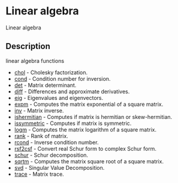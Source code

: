 # Linear algebra

Linear algebra

## Description

linear algebra functions

- [chol](chol.md) - Cholesky factorization.
- [cond](cond.md) - Condition number for inversion.
- [det](det.md) - Matrix determinant.
- [diff](diff.md) - Differences and approximate derivatives.
- [eig](eig.md) - Eigenvalues and eigenvectors.
- [expm](expm.md) - Computes the matrix exponential of a square matrix.
- [inv](inv.md) - Matrix inverse.
- [ishermitian](ishermitian.md) - Computes if matrix is hermitian or skew-hermitian.
- [issymmetric](issymmetric.md) - Computes if matrix is symmetric.
- [logm](logm.md) - Computes the matrix logarithm of a square matrix.
- [rank](rank.md) - Rank of matrix.
- [rcond](rcond.md) - Inverse condition number.
- [rsf2csf](rsf2csf.md) - Convert real Schur form to complex Schur form.
- [schur](schur.md) - Schur decomposition.
- [sqrtm](sqrtm.md) - Computes the matrix square root of a square matrix.
- [svd](svd.md) - Singular Value Decomposition.
- [trace](trace.md) - Matrix trace.

